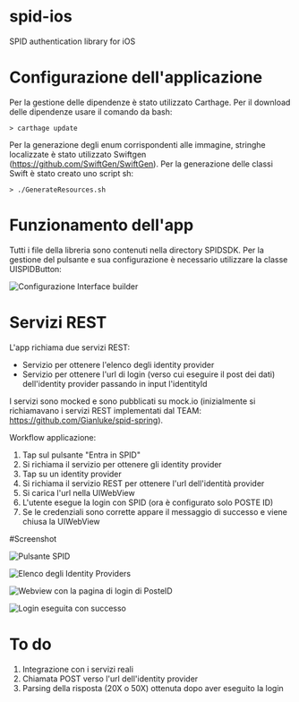 # spid-ios
SPID authentication library for iOS
# Configurazione dell'applicazione

Per la gestione delle dipendenze è stato utilizzato Carthage.
Per il download delle dipendenze usare il comando da bash:

`> carthage update`

Per la generazione degli enum corrispondenti alle immagine, stringhe localizzate è stato utilizzato Swiftgen (https://github.com/SwiftGen/SwiftGen). Per la generazione delle classi Swift è stato creato uno script sh:

    > ./GenerateResources.sh

# Funzionamento dell'app
Tutti i file della libreria sono contenuti nella directory SPIDSDK.
Per la gestione del pulsante e sua configurazione è necessario utilizzare la classe UISPIDButton:

![Configurazione Interface builder](https://image.ibb.co/dsgLiw/UISPIDButton.png)

# Servizi REST
L'app richiama due servizi REST:

- Servizio per ottenere l'elenco degli identity provider
- Servizio per ottenere l'url di login (verso cui eseguire il post dei dati) dell'identity provider passando in input l'identityId

I servizi sono mocked e sono pubblicati su mock.io (inizialmente si richiamavano i servizi REST implementati dal TEAM: https://github.com/Gianluke/spid-spring).

Workflow applicazione:

1) Tap sul pulsante "Entra in SPID"
2) Si richiama il servizio per ottenere gli identity provider
3) Tap su un identity provider
4) Si richiama il servizio REST per ottenere l'url dell'identità provider
5) Si carica l'url nella UIWebView
6) L'utente esegue la login con SPID (ora è configurato solo POSTE ID)
7) Se le credenziali sono corrette appare il messaggio di successo e viene chiusa la UIWebView

#Screenshot

![Pulsante SPID](https://image.ibb.co/kNii3w/Simulator_Screen_Shot_i_Phone_6_2017_10_08_at_02_13_24.png)

![Elenco degli Identity Providers](https://image.ibb.co/izHt3w/Simulator_Screen_Shot_i_Phone_6_2017_10_08_at_02_13_26.png)

![Webview con la pagina di login di PosteID](https://preview.ibb.co/jYo0iw/Simulator_Screen_Shot_i_Phone_6_2017_10_08_at_02_13_32.png)

![Login eseguita con successo](https://image.ibb.co/bWh4Ab/Simulator_Screen_Shot_i_Phone_6_2017_10_08_at_02_14_07.png)

# To do

1) Integrazione con i servizi reali
2) Chiamata POST verso l'url dell'identity provider
3) Parsing della risposta (20X o 50X) ottenuta dopo aver eseguito la login
